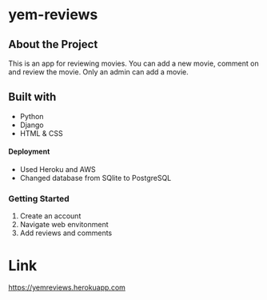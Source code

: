 # yem-reviews

## About the Project

This is an app for reviewing movies. You can add a new movie, comment on and review the movie. Only an admin can add a movie.

## Built with

- Python
- Django
- HTML & CSS

#### Deployment

- Used Heroku and AWS
- Changed database from SQlite to PostgreSQL

### Getting Started

1. Create an account
2. Navigate web envitonment
3. Add reviews and comments

# Link

https://yemreviews.herokuapp.com


